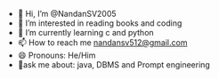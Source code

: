 - 👋 Hi, I’m @NandanSV2005
- 👀 I’m interested in reading books and coding
- 🌱 I’m currently learning c and python
- 📫 How to reach me nandansv512@gmail.com
- 😄 Pronouns: He/Him
- 💭ask me about: java, DBMS and Prompt engineering

<!---
NandanSV2005/NandanSV2005 is a ✨ special ✨ repository because its `README.md` (this file) appears on your GitHub profile.
You can click the Preview link to take a look at your changes.
--->
